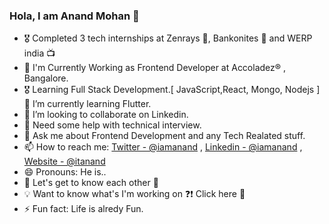 ### Hola, I am Anand Mohan 👋

- 🎖 Completed 3 tech internships at Zenrays 🎥, Bankonites 🚗 and WERP india 📺
- 🌱 I'm Currently Working as Frontend Developer at Accoladez® , Bangalore.
- 🎖  Learning Full Stack Development.[ JavaScript,React, Mongo, Nodejs ]
  🌱 I’m currently learning Flutter.
- 👯 I’m looking to collaborate on Linkedin.
- 🤔 Need some help with technical interview.
- 💬 Ask me about Frontend Development and any Tech Realated stuff.
- 📫 How to reach me: [Twitter - @iamanand](https://twitter.com/AnandMo00714761) , [Linkedin - @iamanand](https://www.linkedin.com/in/anand-mohan-126946169/) , [Website - @itanand](https://itanand.github.io/)
- 😄 Pronouns: He is..
- 💭 Let's get to know each other 🌟
- 💡 Want to know what's I'm working on ❓❗️ Click here 💎
- ⚡ Fun fact: Life is alredy Fun.
                    
